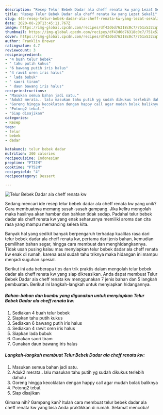 ```yaml
---
description: "Resep Telur Bebek Dadar ala cheff renata kw yang Lezat Sekali"
title: "Resep Telur Bebek Dadar ala cheff renata kw yang Lezat Sekali"
slug: 445-resep-telur-bebek-dadar-ala-cheff-renata-kw-yang-lezat-sekali
date: 2020-08-20T13:45:11.767Z
image: https://img-global.cpcdn.com/recipes/df43d6d76318c0c7/751x532cq70/telur-bebek-dadar-ala-cheff-renata-kw-foto-resep-utama.jpg
thumbnail: https://img-global.cpcdn.com/recipes/df43d6d76318c0c7/751x532cq70/telur-bebek-dadar-ala-cheff-renata-kw-foto-resep-utama.jpg
cover: https://img-global.cpcdn.com/recipes/df43d6d76318c0c7/751x532cq70/telur-bebek-dadar-ala-cheff-renata-kw-foto-resep-utama.jpg
author: Franklin Brewer
ratingvalue: 4.7
reviewcount: 3
recipeingredient:
- "4 buah telur bebek"
- " tahu putih kukus"
- "6 bawang putih iris halus"
- "4 rawit oren iris halus"
- " lada bubuk"
- " saori tiram"
- " daun bawang iris halus"
recipeinstructions:
- "Masukan semua bahan jadi satu."
- "Aduk2 merata.. lalu masukan tahu putih yg sudah dikukus terlebih dahulu"
- "Goreng hingga kecoklatan dengan happy call agar mudah bolak baliknya"
- "Potong2 tebal."
- "Siap disajikan"
categories:
- Resep
tags:
- telur
- bebek
- dadar

katakunci: telur bebek dadar 
nutrition: 300 calories
recipecuisine: Indonesian
preptime: "PT37M"
cooktime: "PT52M"
recipeyield: "4"
recipecategory: Dessert

---
```



![Telur Bebek Dadar ala cheff renata kw](https://img-global.cpcdn.com/recipes/df43d6d76318c0c7/751x532cq70/telur-bebek-dadar-ala-cheff-renata-kw-foto-resep-utama.jpg)

Sedang mencari ide resep telur bebek dadar ala cheff renata kw yang unik? Cara membuatnya memang susah-susah gampang. Jika keliru mengolah maka hasilnya akan hambar dan bahkan tidak sedap. Padahal telur bebek dadar ala cheff renata kw yang enak seharusnya memiliki aroma dan cita rasa yang mampu memancing selera kita.

Banyak hal yang sedikit banyak berpengaruh terhadap kualitas rasa dari telur bebek dadar ala cheff renata kw, pertama dari jenis bahan, kemudian pemilihan bahan segar, hingga cara membuat dan menghidangkannya. Tidak usah pusing kalau mau menyiapkan telur bebek dadar ala cheff renata kw enak di rumah, karena asal sudah tahu triknya maka hidangan ini mampu menjadi suguhan spesial.




Berikut ini ada beberapa tips dan trik praktis dalam mengolah telur bebek dadar ala cheff renata kw yang siap dikreasikan. Anda dapat membuat Telur Bebek Dadar ala cheff renata kw menggunakan 7 jenis bahan dan 5 langkah pembuatan. Berikut ini langkah-langkah untuk menyiapkan hidangannya.

<!--inarticleads1-->

##### Bahan-bahan dan bumbu yang digunakan untuk menyiapkan Telur Bebek Dadar ala cheff renata kw:

1. Sediakan 4 buah telur bebek
1. Siapkan  tahu putih kukus
1. Sediakan 6 bawang putih iris halus
1. Sediakan 4 rawit oren iris halus
1. Siapkan  lada bubuk
1. Gunakan  saori tiram
1. Gunakan  daun bawang iris halus




<!--inarticleads2-->

##### Langkah-langkah membuat Telur Bebek Dadar ala cheff renata kw:

1. Masukan semua bahan jadi satu.
1. Aduk2 merata.. lalu masukan tahu putih yg sudah dikukus terlebih dahulu
1. Goreng hingga kecoklatan dengan happy call agar mudah bolak baliknya
1. Potong2 tebal.
1. Siap disajikan




Gimana nih? Gampang kan? Itulah cara membuat telur bebek dadar ala cheff renata kw yang bisa Anda praktikkan di rumah. Selamat mencoba!
